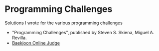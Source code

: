 # Programming Challenges

Solutions I wrote for the various programming challenges

- "Programming Challenges", published by Steven S. Skiena, Miguel A. Revilla.
- [Baekjoon Online Judge](https://www.acmicpc.net/)
